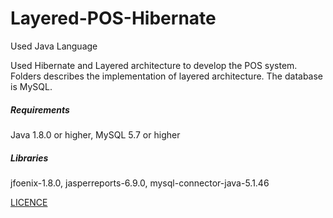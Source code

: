 # Layered-POS-Hibernate
Used Java Language

Used Hibernate and Layered architecture to develop the POS system. 
Folders describes the implementation of layered architecture.
The database is MySQL.

##### Requirements
Java 1.8.0 or higher, MySQL 5.7 or higher

##### Libraries 
jfoenix-1.8.0, jasperreports-6.9.0, mysql-connector-java-5.1.46


[LICENCE](LICENCE)